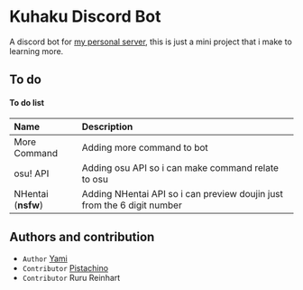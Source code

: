 # Kuhaku Discord Bot

A discord bot for [my personal server](https://discord.gg/kVCVVuQCnF), this is just a mini project that i make to learning more.


## To do

#### To do list


| Name               | Description                |
| :------------------| :------------------------- |
| More Command       | Adding more command to bot |
| osu! API           | Adding osu API so i can make command relate to osu |
| NHentai (**nsfw**) | Adding NHentai API so i can preview doujin just from the 6 digit number |


## Authors and contribution

- `Author` [Yami](https://twitter.com/DestroyerSan) 
- `Contributor` [Pistachino](https://twitter.com/VoidFox7)
- `Contributor` Ruru Reinhart
